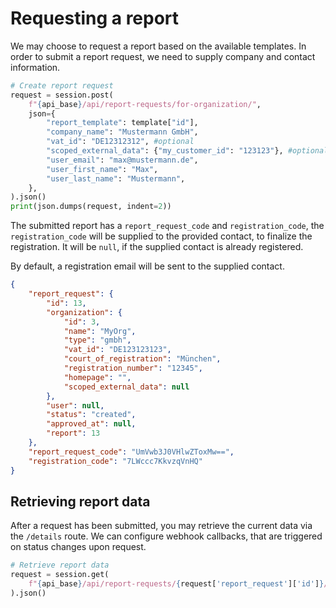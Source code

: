 # Requesting a report

We may choose to request a report based on the available templates. In order to
submit a report request, we need to supply company and contact information.

```python
# Create report request
request = session.post(
    f"{api_base}/api/report-requests/for-organization/",
    json={
        "report_template": template["id"],
        "company_name": "Mustermann GmbH",
        "vat_id": "DE12312312", #optional
        "scoped_external_data": {"my_customer_id": "123123"}, #optional
        "user_email": "max@mustermann.de",
        "user_first_name": "Max",
        "user_last_name": "Mustermann",
    },
).json()
print(json.dumps(request, indent=2))
```

The submitted report has a `report_request_code` and `registration_code`, the
`registration_code` will be supplied to the provided contact, to finalize the
registration. It will be `null`, if the supplied contact is already registered.

By default, a registration email will be sent to the supplied contact.

```json
{
    "report_request": {
        "id": 13,
        "organization": {
            "id": 3,
            "name": "MyOrg",
            "type": "gmbh",
            "vat_id": "DE123123123",
            "court_of_registration": "München",
            "registration_number": "12345",
            "homepage": "",
            "scoped_external_data": null
        },
        "user": null,
        "status": "created",
        "approved_at": null,
        "report": 13
    },
    "report_request_code": "UmVwb3J0VHlwZToxMw==",
    "registration_code": "7LWccc7KkvzqVnHQ"
}
```

## Retrieving report data

After a request has been submitted, you may retrieve the current data via the
`/details` route. We can configure webhook callbacks, that are triggered on
status changes upon request.

```python
# Retrieve report data
request = session.get(
    f"{api_base}/api/report-requests/{request['report_request']['id']}/details"
).json()
```
